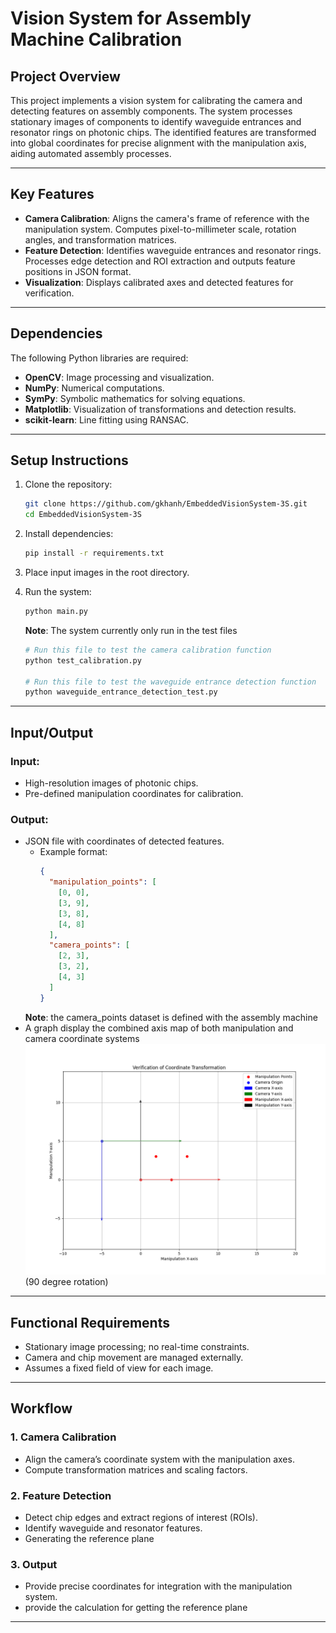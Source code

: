 # Vision System for Assembly Machine Calibration

## Project Overview

This project implements a vision system for calibrating the camera and detecting features on assembly components. The system processes stationary images of components to identify waveguide entrances and resonator rings on photonic chips. The identified features are transformed into global coordinates for precise alignment with the manipulation axis, aiding automated assembly processes.

---

## Key Features

- **Camera Calibration**: Aligns the camera's frame of reference with the manipulation system. Computes pixel-to-millimeter scale, rotation angles, and transformation matrices.
- **Feature Detection**: Identifies waveguide entrances and resonator rings. Processes edge detection and ROI extraction and outputs feature positions in JSON format.
- **Visualization**: Displays calibrated axes and detected features for verification.

---

## Dependencies

The following Python libraries are required:

- **OpenCV**: Image processing and visualization.
- **NumPy**: Numerical computations.
- **SymPy**: Symbolic mathematics for solving equations.
- **Matplotlib**: Visualization of transformations and detection results.
- **scikit-learn**: Line fitting using RANSAC.

---

## Setup Instructions

1. Clone the repository:
    ```bash
    git clone https://github.com/gkhanh/EmbeddedVisionSystem-3S.git
    cd EmbeddedVisionSystem-3S
    ```

2. Install dependencies:
    ```bash
    pip install -r requirements.txt
    ```

3. Place input images in the root directory.

4. Run the system:
    ```bash
    python main.py
    ```
   **Note**: The system currently only run in the test files

    ```bash
    # Run this file to test the camera calibration function 
    python test_calibration.py
    
    # Run this file to test the waveguide entrance detection function
    python waveguide_entrance_detection_test.py   
    ```
---

## Input/Output

### Input:
- High-resolution images of photonic chips.
- Pre-defined manipulation coordinates for calibration.

### Output:
- JSON file with coordinates of detected features.
  - Example format:
      ```json
      {
        "manipulation_points": [
          [0, 0],
          [3, 9],
          [3, 8],
          [4, 8]
        ],
        "camera_points": [ 
          [2, 3],
          [3, 2],
          [4, 3]
        ]
      }
    ```
  **Note**: the camera_points dataset is defined with the assembly machine
- A graph display the combined axis map of both manipulation and camera coordinate systems
![img.png](img.png) (90 degree rotation)
---

## Functional Requirements

- Stationary image processing; no real-time constraints.
- Camera and chip movement are managed externally.
- Assumes a fixed field of view for each image.

---

## Workflow

### 1. Camera Calibration
- Align the camera’s coordinate system with the manipulation axes.
- Compute transformation matrices and scaling factors.

### 2. Feature Detection
- Detect chip edges and extract regions of interest (ROIs).
- Identify waveguide and resonator features.
- Generating the reference plane

### 3. Output
- Provide precise coordinates for integration with the manipulation system.
- provide the calculation for getting the reference plane
---

